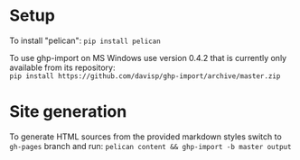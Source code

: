 # Setup

To install "pelican":
`pip install pelican`

To use ghp-import on MS Windows use version 0.4.2 that is currently only available from its repository:  
`pip install https://github.com/davisp/ghp-import/archive/master.zip`


# Site generation

To generate HTML sources from the provided markdown styles switch to `gh-pages` branch and run:
`pelican content && ghp-import -b master output`

